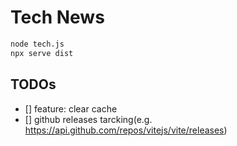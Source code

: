 # Tech News

```bash
node tech.js
npx serve dist
```


## TODOs

- [] feature: clear cache
- [] github releases tarcking(e.g. <https://api.github.com/repos/vitejs/vite/releases>)
